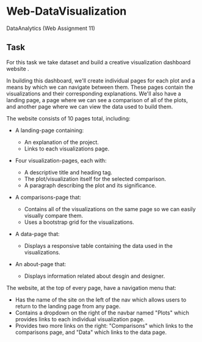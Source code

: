 # Web-DataVisualization
DataAnalytics (Web Assignment 11)

## Task

For this task we take dataset and build a creative visualization dashboard website .

In building this dashboard, we'll create individual pages for each plot and a means by which we can navigate between them. These pages contain the visualizations and their corresponding explanations. We'll also have a landing page, a page where we can see a comparison of all of the plots, and another page where we can view the data used to build them.

The website consists of 10 pages total, including:

* A landing-page containing:
  * An explanation of the project.
  * Links to each visualizations page.
  
* Four visualization-pages, each with:
  * A descriptive title and heading tag.
  * The plot/visualization itself for the selected comparison.
  * A paragraph describing the plot and its significance.
  
* A comparisons-page that:
  * Contains all of the visualizations on the same page so we can easily visually compare them.
  * Uses a bootstrap grid for the visualizations.    
    
* A data-page that:
  * Displays a responsive table containing the data used in the visualizations.  
 
* An about-page that:
  * Displays information related about desgin and designer.
  
    
The website, at the top of every page, have a navigation menu that:

* Has the name of the site on the left of the nav which allows users to return to the landing page from any page.
* Contains a dropdown on the right of the navbar named "Plots" which provides links to each individual visualization page.
* Provides two more links on the right: "Comparisons" which links to the comparisons page, and "Data" which links to the data page.
